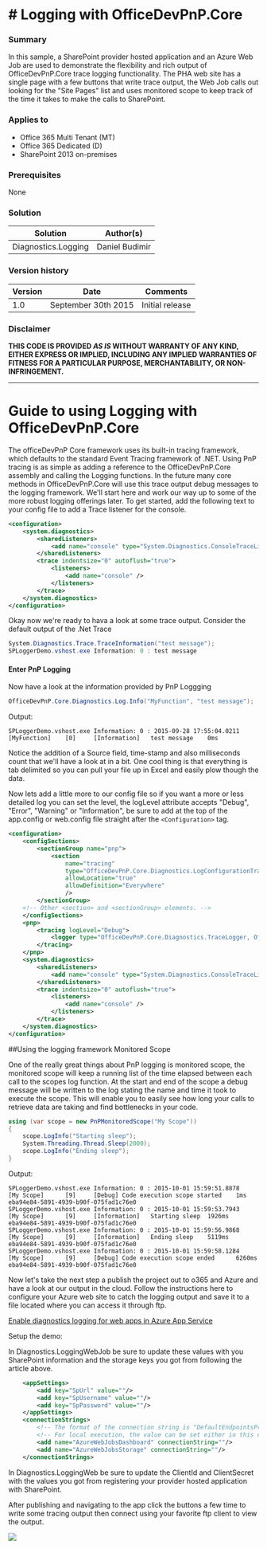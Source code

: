 # # Logging with OfficeDevPnP.Core #

### Summary ###
In this sample, a SharePoint provider hosted application and an Azure Web Job are used to demonstrate the flexibility and rich output of OfficeDevPnP.Core trace logging functionality.  The PHA web site has a single page with a few buttons that write trace output, the Web Job calls out looking for the "Site Pages" list and uses monitored scope to keep track of the time it takes to make the calls to SharePoint.   

### Applies to ###
-  Office 365 Multi Tenant (MT)
-  Office 365 Dedicated (D)
-  SharePoint 2013 on-premises

### Prerequisites ###
None

### Solution ###

Solution | Author(s)
---------|----------
Diagnostics.Logging | Daniel Budimir

### Version history ###
Version  | Date | Comments
---------| -----| --------
1.0  | September 30th 2015 | Initial release

### Disclaimer ###
**THIS CODE IS PROVIDED *AS IS* WITHOUT WARRANTY OF ANY KIND, EITHER EXPRESS OR IMPLIED, INCLUDING ANY IMPLIED WARRANTIES OF FITNESS FOR A PARTICULAR PURPOSE, MERCHANTABILITY, OR NON-INFRINGEMENT.**


----------
# Guide to using Logging with OfficeDevPnP.Core #

The officeDevPnP Core framework uses its built-in tracing framework, which defaults to the standard Event Tracing framework of .NET.  Using PnP tracing is as simple as adding a reference to the OfficeDevPnP.Core assembly and calling the Logging functions.  In the future many core methods in OfficeDevPnP.Core will use this trace    output debug messages to the logging framework.  We'll start here and work our way up to some of the  more robust logging offerings later.  To get started, add the following text to your config file to add a Trace listener for the console.
```xml
<configuration>
	<system.diagnostics>
	    <sharedListeners>
	      	<add name="console" type="System.Diagnostics.ConsoleTraceListener" />
	    </sharedListeners>
	    <trace indentsize="0" autoflush="true">
	      	<listeners>
	        	<add name="console" />
	      	</listeners>
	    </trace>
	</system.diagnostics>
</configuration>
```

Okay now we're ready to hava a look at some trace output.  Consider the default output of the .Net Trace
```csharp
System.Diagnostics.Trace.TraceInformation("test message"); 
SPLoggerDemo.vshost.exe Information: 0 : test message 
```

#### Enter PnP Logging ####

Now have a look at the information provided by PnP Loggging 
```csharp
OfficeDevPnP.Core.Diagnostics.Log.Info("MyFunction", "test message");
```

Output:

	SPLoggerDemo.vshost.exe Information: 0 : 2015-09-28 17:55:04.0211       [MyFunction]    [0]     [Information]   test message    0ms

Notice the addition of a Source field, time-stamp and also milliseconds count that we'll have a look at in a bit.  One cool thing is that everything  is tab delimited so you can pull your file up in Excel and easily plow though the data.

Now lets add a little more to our config file so if you want a more or less detailed log you can set the level, the logLevel attribute accepts "Debug", "Error", "Warning" or "Information", be sure to add at the top of the app.config or web.config file straight after the ```<Configuration>``` tag. 

```xml
<configuration>
	<configSections>
	    <sectionGroup name="pnp">
	      	<section
			    name="tracing"
			    type="OfficeDevPnP.Core.Diagnostics.LogConfigurationTracingSection, OfficeDevPnP.Core"
			    allowLocation="true"
			    allowDefinition="Everywhere"
			    />
		</sectionGroup>
	<!-- Other <section> and <sectionGroup> elements. -->
	</configSections>
	<pnp>
		<tracing logLevel="Debug">
	      	<logger type="OfficeDevPnP.Core.Diagnostics.TraceLogger, OfficeDevPnP.Core, Culture=neutral, PublicKeyToken=null" />
	    </tracing>
	</pnp>
	<system.diagnostics>
	    <sharedListeners>
	      	<add name="console" type="System.Diagnostics.ConsoleTraceListener" />
	    </sharedListeners>
	    <trace indentsize="0" autoflush="true">
	      	<listeners>
	        	<add name="console" />
	      	</listeners>
	    </trace>
	</system.diagnostics>
</configuration>
```


##Using the logging framework Monitored Scope

One of the really great things about PnP logging is monitored scope, the monitored scope will keep a running list of the time elapsed between each call to the scopes log function.   At the start and end of the scope a debug message will be written to the log stating the name and time it took to execute the scope.  This will enable you to easily see how long your calls to retrieve data are taking and find  bottlenecks in your code.

```csharp
using (var scope = new PnPMonitoredScope("My Scope"))
{
	scope.LogInfo("Starting sleep");
	System.Threading.Thread.Sleep(2000);
	scope.LogInfo("Ending sleep");
}
```

Output:

	SPLoggerDemo.vshost.exe Information: 0 : 2015-10-01 15:59:51.8878       [My Scope]      [9]     [Debug] Code execution scope started    1ms     eba94e84-5891-4939-b90f-075fad1c76e0
	SPLoggerDemo.vshost.exe Information: 0 : 2015-10-01 15:59:53.7943       [My Scope]      [9]     [Information]   Starting sleep  1926ms  eba94e84-5891-4939-b90f-075fad1c76e0
	SPLoggerDemo.vshost.exe Information: 0 : 2015-10-01 15:59:56.9868       [My Scope]      [9]     [Information]   Ending sleep    5119ms  eba94e84-5891-4939-b90f-075fad1c76e0
	SPLoggerDemo.vshost.exe Information: 0 : 2015-10-01 15:59:58.1284       [My Scope]      [9]     [Debug] Code execution scope ended      6260ms  eba94e84-5891-4939-b90f-075fad1c76e0


Now let's take the next step a publish the project out to o365 and Azure and have a look at our output in the cloud.  Follow the instructions here to configure your Azure web site to catch the logging output and save it to a file located where you can access it through ftp.

[Enable diagnostics logging for web apps in Azure App Service](https://azure.microsoft.com/en-us/documentation/articles/web-sites-enable-diagnostic-log/ "Enable diagnostics logging for web apps in Azure App Service")

Setup the demo: 

In Diagnostics.LoggingWebJob be sure to update these values with you SharePoint information and the storage keys you got from following the article above.  

```xml
	<appSettings>
    	<add key="SpUrl" value=""/>
    	<add key="SpUsername" value=""/>
    	<add key="SpPassword" value=""/>
	</appSettings>
	<connectionStrings>
    	<!-- The format of the connection string is "DefaultEndpointsProtocol=https;AccountName=NAME;AccountKey=KEY" -->
    	<!-- For local execution, the value can be set either in this config file or through environment variables -->
    	<add name="AzureWebJobsDashboard" connectionString=""/>
    	<add name="AzureWebJobsStorage" connectionString=""/>
	</connectionStrings>
```

In Diagnostics.LoggingWeb be sure to update the ClientId and ClientSecret with the values you got from registering your provider hosted application with SharePoint.

After publishing and navigating to the app click the buttons a few time to write some tracing output then connect using your favorite ftp client to view the output.

![](http://i.imgur.com/EdpxQVH.png)
